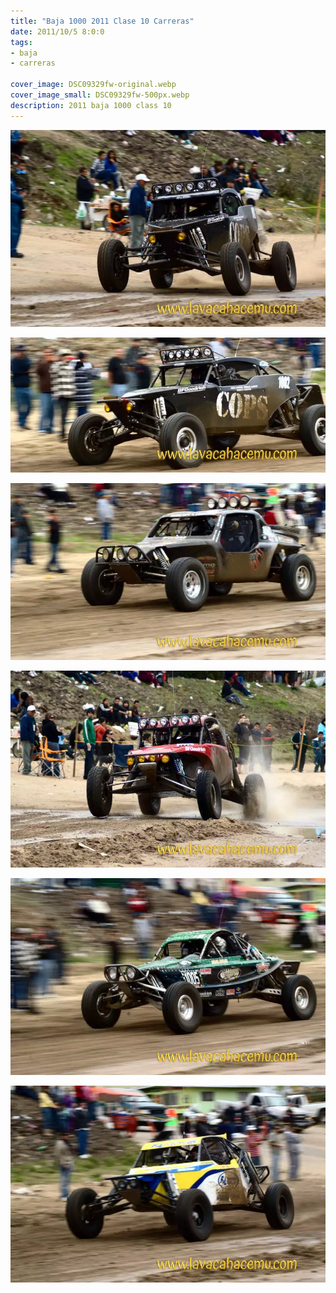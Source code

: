 ```yaml
---
title: "Baja 1000 2011 Clase 10 Carreras"
date: 2011/10/5 8:0:0
tags: 
- baja
- carreras

cover_image: DSC09329fw-original.webp
cover_image_small: DSC09329fw-500px.webp
description: 2011 baja 1000 class 10
---
```

[![](DSC09329fw-800px.webp)](DSC09329fw-original.webp)

  

[![](DSC09331fw-800px.webp)](DSC09331fw-original.webp)

  

[![](DSC09333fw-800px.webp)](DSC09333fw-original.webp)

  

[![](DSC09343fw-800px.webp)](DSC09343fw-original.webp)

  

[![](DSC09337fw-800px.webp)](DSC09337fw-original.webp)

  

[![](DSC09335fw-800px.webp)](DSC09335fw-original.webp)
